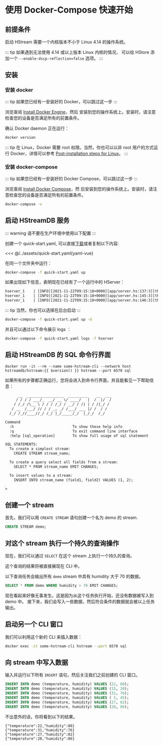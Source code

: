 # 使用 Docker-Compose 快速开始

## 前提条件

启动 HStream 需要一个内核版本不小于 Linux 4.14 的操作系统。

::: tip
如果遇到无法使用 4.14 或以上版本 Linux 内核的情况，
可以给 HStore 添加一个 `--enable-dscp-reflection=false` 选项。
:::

## 安装

### 安装 docker

::: tip
如果您已经有一安装好的 Docker，可以跳过这一步
:::

浏览查阅 [Install Docker Engine](https://docs.docker.com/engine/install/)，然后
安装到您的操作系统上。安装时，请注意检查您的设备是否满足所有的前置条件。

确认 Docker daemon 正在运行：

```sh
docker version
```

::: tip
在 Linux，Docker 需要 root 权限。当然，你也可以以非 root 用户的方式运行
Docker，详情可以参考 [Post-installation steps for Linux][non-root-docker]。
:::

### 安装 docker-compose

::: tip
如果您已经有一安装好的 Docker Compose，可以跳过这一步
:::

浏览查阅 [Install Docker Compose](https://docs.docker.com/compose/install/)，然
后安装到您的操作系统上。安装时，请注意检查您的设备是否满足所有的前置条件。

```sh
docker-compose -v
```

## 启动 HStreamDB 服务

::: warning
请不要在生产环境中使用以下配置
:::

创建一个 quick-start.yaml, 可以直接[下载][quick-start.yaml]或者复制以下内容:

<<< @/../assets/quick-start.yaml{yaml-vue}

在同一个文件夹中运行：

```sh
docker-compose -f quick-start.yaml up
```

如果出现如下信息，表明现在已经有了一个运行中的 HServer：

```txt
hserver_1    | [INFO][2021-11-22T09:15:18+0000][app/server.hs:137:3][thread#67]************************
hserver_1    | [INFO][2021-11-22T09:15:18+0000][app/server.hs:145:3][thread#67]Server started on port 6570
hserver_1    | [INFO][2021-11-22T09:15:18+0000][app/server.hs:146:3][thread#67]*************************
```

::: tip
当然，你也可以选择在后台启动
:::

```sh
docker-compose -f quick-start.yaml up -d
```

并且可以通过以下命令展示 logs ：

```sh
docker-compose -f quick-start.yaml logs -f hserver
```

## 启动 HStreamDB 的 SQL 命令行界面

```sh-vue
docker run -it --rm --name some-hstream-cli --network host hstreamdb/hstream:{{ $version() }} hstream --port 6570 sql
```

如果所有的步骤都正确运行，您将会进入到命令行界面，并且能看见一下帮助信息：

```txt
      __  _________________  _________    __  ___
     / / / / ___/_  __/ __ \/ ____/   |  /  |/  /
    / /_/ /\__ \ / / / /_/ / __/ / /| | / /|_/ /
   / __  /___/ // / / _, _/ /___/ ___ |/ /  / /
  /_/ /_//____//_/ /_/ |_/_____/_/  |_/_/  /_/

Command
  :h                           To show these help info
  :q                           To exit command line interface
  :help [sql_operation]        To show full usage of sql statement

SQL STATEMENTS:
  To create a simplest stream:
    CREATE STREAM stream_name;

  To create a query select all fields from a stream:
    SELECT * FROM stream_name EMIT CHANGES;

  To insert values to a stream:
    INSERT INTO stream_name (field1, field2) VALUES (1, 2);

>
```

## 创建一个 stream

首先，我们可以用 `CREATE STREAM` 语句创建一个名为 demo 的 stream.

```sql
CREATE STREAM demo;
```

## 对这个 stream 执行一个持久的查询操作

现在，我们可以通过 `SELECT` 在这个 stream 上执行一个持久的查询。

这个查询的结果将被直接展现在 CLI 中。

以下查询任务会输出所有 `demo` stream 中具有 humidity 大于 70 的数据。

```sql
SELECT * FROM demo WHERE humidity > 70 EMIT CHANGES;
```

现在看起来好像无事发生。这是因为从这个任务执行开始，还没有数据被写入到 demo 中。
接下来，我们会写入一些数据，然后符合条件的数据就会被以上任务输出。

## 启动另一个 CLI 窗口

我们可以利用这个新的 CLI 来插入数据：

```sh
docker exec -it some-hstream-cli hstream --port 6570 sql
```

## 向 stream 中写入数据

输入并运行以下所有 `INSERT` 语句，然后关注我们之前创建的 CLI 窗口。

```sql
INSERT INTO demo (temperature, humidity) VALUES (22, 80);
INSERT INTO demo (temperature, humidity) VALUES (15, 20);
INSERT INTO demo (temperature, humidity) VALUES (31, 76);
INSERT INTO demo (temperature, humidity) VALUES ( 5, 45);
INSERT INTO demo (temperature, humidity) VALUES (27, 82);
INSERT INTO demo (temperature, humidity) VALUES (28, 86);
```

不出意外的话，你将看到以下的结果。

```
{"temperature":22,"humidity":80}
{"temperature":31,"humidity":76}
{"temperature":27,"humidity":82}
{"temperature":28,"humidity":86}
```

[non-root-docker]: https://docs.docker.com/engine/install/linux-postinstall/#manage-docker-as-a-non-root-user
[quick-start.yaml]: https://raw.githubusercontent.com/hstreamdb/docs-next/main/assets/quick-start-latest.yaml
